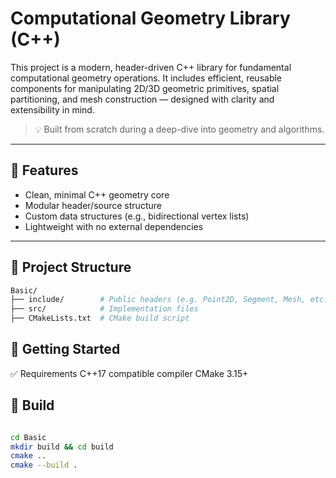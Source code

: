# Computational Geometry Library (C++)

This project is a modern, header-driven C++ library for fundamental computational geometry operations. It includes efficient, reusable components for manipulating 2D/3D geometric primitives, spatial partitioning, and mesh construction — designed with clarity and extensibility in mind.

> 💡 Built from scratch during a deep-dive into geometry and algorithms.

---

## 🔧 Features

- Clean, minimal C++ geometry core
- Modular header/source structure
- Custom data structures (e.g., bidirectional vertex lists)
- Lightweight with no external dependencies

---

## 📁 Project Structure

```bash
Basic/
├── include/        # Public headers (e.g. Point2D, Segment, Mesh, etc.)
├── src/            # Implementation files
├── CMakeLists.txt  # CMake build script
```

## 🚀 Getting Started

✅ Requirements
C++17 compatible compiler
CMake 3.15+

## 🔨 Build
```bash

cd Basic
mkdir build && cd build
cmake ..
cmake --build .
```
